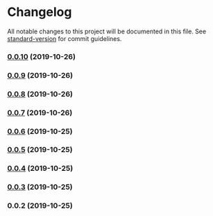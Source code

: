# Changelog

All notable changes to this project will be documented in this file. See [standard-version](https://github.com/conventional-changelog/standard-version) for commit guidelines.

### [0.0.10](https://github.com/appandflow/express-static-files-manager/compare/v0.0.9...v0.0.10) (2019-10-26)



### [0.0.9](https://github.com/appandflow/express-static-files-manager/compare/v0.0.8...v0.0.9) (2019-10-26)



### [0.0.8](https://github.com/appandflow/express-static-files-manager/compare/v0.0.7...v0.0.8) (2019-10-26)



### [0.0.7](https://github.com/appandflow/express-static-files-manager/compare/v0.0.6...v0.0.7) (2019-10-26)



### [0.0.6](https://github.com/appandflow/express-static-files-manager/compare/v0.0.5...v0.0.6) (2019-10-25)



### [0.0.5](https://github.com/appandflow/express-static-files-manager/compare/v0.0.4...v0.0.5) (2019-10-25)



### [0.0.4](https://github.com/appandflow/express-static-files-manager/compare/v0.0.3...v0.0.4) (2019-10-25)



### [0.0.3](https://github.com/appandflow/express-static-files-manager/compare/v0.0.2...v0.0.3) (2019-10-25)



### 0.0.2 (2019-10-25)

